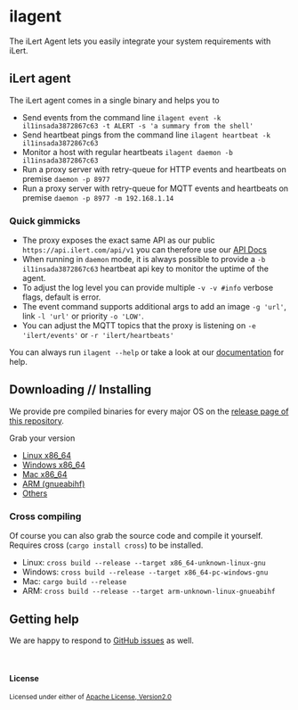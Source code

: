 # ilagent

The iLert Agent lets you easily integrate your system requirements with iLert.

## iLert agent

The iLert agent comes in a single binary and helps you to

* Send events from the command line `ilagent event -k il1insada3872867c63 -t ALERT -s 'a summary from the shell'`
* Send heartbeat pings from the command line `ilagent heartbeat -k il1insada3872867c63`
* Monitor a host with regular heartbeats `ilagent daemon -b il1insada3872867c63`
* Run a proxy server with retry-queue for HTTP events and heartbeats on premise `daemon -p 8977`
* Run a proxy server with retry-queue for MQTT events and heartbeats on premise `daemon -p 8977 -m 192.168.1.14`

### Quick gimmicks

- The proxy exposes the exact same API as our public `https://api.ilert.com/api/v1` you can therefore use our [API Docs](https://api.ilert.com/api-docs/#tag/Events)
- When running in `daemon` mode, it is always possible to provide a `-b il1insada3872867c63` heartbeat api key
to monitor the uptime of the agent.
- To adjust the log level you can provide multiple `-v -v #info` verbose flags, default is error.
- The event command supports additional args to add an image `-g 'url'`, link `-l 'url'` or priority `-o 'LOW'`.
- You can adjust the MQTT topics that the proxy is listening on `-e 'ilert/events'` or `-r 'ilert/heartbeats'`

You can always run `ilagent --help` or take a look at our [documentation](https://docs.ilert.com/ilagent) for help.

## Downloading // Installing

We provide pre compiled binaries for every major OS on the [release page of this repository](https://github.com/iLert/ilagent/releases).

Grab your version

- [Linux x86_64]()
- [Windows x86_64]()
- [Mac x86_64]()
- [ARM (gnueabihf)]()
- [Others][issues]

### Cross compiling

Of course you can also grab the source code and compile it yourself.
Requires cross (`cargo install cross`) to be installed.

- Linux: `cross build --release --target x86_64-unknown-linux-gnu`
- Windows: `cross build --release --target x86_64-pc-windows-gnu`
- Mac: `cargo build --release`
- ARM: `cross build --release --target arm-unknown-linux-gnueabihf`

## Getting help

We are happy to respond to [GitHub issues][issues] as well.

<br>

#### License

<sup>
Licensed under either of <a href="LICENSE">Apache License, Version2.0</a>
</sup>

[issues]: https://github.com/iLert/ilagent/issues/new
